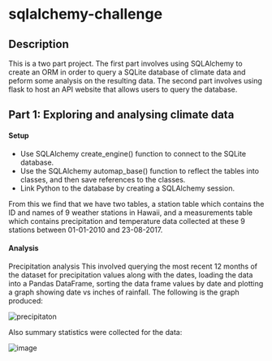 # sqlalchemy-challenge

## Description
This is a two part project. The first part involves using SQLAlchemy to create an ORM in order to query a SQLite database of climate data and peform some analysis on the resulting data. The second part involves using flask to host an API website that allows users to query the database.

## Part 1: Exploring and analysing climate data

#### Setup

- Use SQLAlchemy create_engine() function to connect to the SQLite database.
- Use the SQLAlchemy automap_base() function to reflect the tables into classes, and then save references to the classes.
- Link Python to the database by creating a SQLAlchemy session.

From this we find that we have two tables, a station table which contains the ID and names of 9 weather stations in Hawaii, and a measurements table which contains precipitation and temperature data collected at these 9 stations between 01-01-2010 and 23-08-2017.

#### Analysis
 
 Precipitation analysis
 This involved querying the most recent 12 months of the dataset for precipitation values along with the dates, loading the data into a Pandas DataFrame, sorting the data frame values by date and plotting a graph showing date vs inches of rainfall. The following is the graph produced:
 
 ![precipitaton](https://user-images.githubusercontent.com/119974799/224212768-034699e3-454f-47a4-b9a0-292d4100dcf9.png)

Also summary statistics were collected for the data:

![image](https://user-images.githubusercontent.com/119974799/224213171-deab6877-5932-4e7a-b6ad-c7affb9f6112.png)
